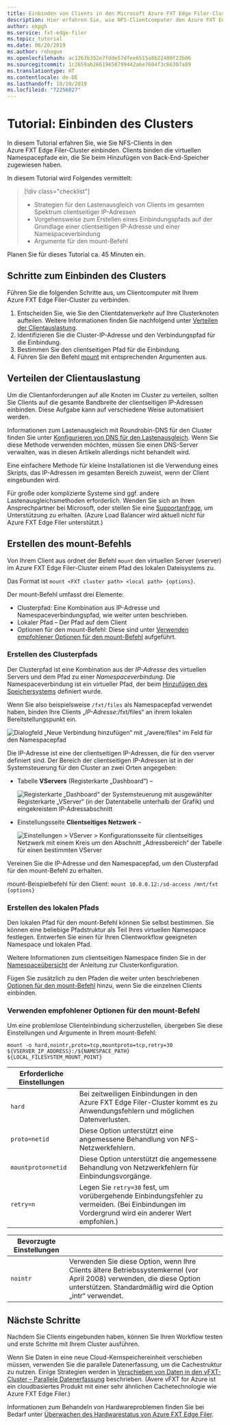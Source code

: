 ```yaml
---
title: Einbinden von Clients in den Microsoft Azure FXT Edge Filer-Cluster
description: Hier erfahren Sie, wie NFS-Clientcomputer den Azure FXT Edge Filer-Hybridspeichercache einbinden können.
author: ekpgh
ms.service: fxt-edge-filer
ms.topic: tutorial
ms.date: 06/20/2019
ms.author: rohogue
ms.openlocfilehash: ac1263b352e7fdde57dfee6515a8b22400f22b06
ms.sourcegitcommit: 1c2659ab26619658799442a6e7604f3c66307a89
ms.translationtype: HT
ms.contentlocale: de-DE
ms.lasthandoff: 10/10/2019
ms.locfileid: "72256027"
---
```

# <a name="tutorial-mount-the-cluster"></a>Tutorial: Einbinden des Clusters

In diesem Tutorial erfahren Sie, wie Sie NFS-Clients in den Azure FXT Edge Filer-Cluster einbinden. Clients binden die virtuellen Namespacepfade ein, die Sie beim Hinzufügen von Back-End-Speicher zugewiesen haben. 

In diesem Tutorial wird Folgendes vermittelt: 

> [!div class="checklist"]
> * Strategien für den Lastenausgleich von Clients im gesamten Spektrum clientseitiger IP-Adressen
> * Vorgehensweise zum Erstellen eines Einbindungspfads auf der Grundlage einer clientseitigen IP-Adresse und einer Namespaceverbindung
> * Argumente für den mount-Befehl

Planen Sie für dieses Tutorial ca. 45 Minuten ein.

## <a name="steps-to-mount-the-cluster"></a>Schritte zum Einbinden des Clusters

Führen Sie die folgenden Schritte aus, um Clientcomputer mit Ihrem Azure FXT Edge Filer-Cluster zu verbinden.

1. Entscheiden Sie, wie Sie den Clientdatenverkehr auf Ihre Clusterknoten aufteilen. Weitere Informationen finden Sie nachfolgend unter [Verteilen der Clientauslastung](#balance-client-load). 
1. Identifizieren Sie die Cluster-IP-Adresse und den Verbindungspfad für die Einbindung.
1. Bestimmen Sie den clientseitigen Pfad für die Einbindung.
1. Führen Sie den Befehl [mount](#use-recommended-mount-command-options) mit entsprechenden Argumenten aus.

## <a name="balance-client-load"></a>Verteilen der Clientauslastung

Um die Clientanforderungen auf alle Knoten im Cluster zu verteilen, sollten Sie Clients auf die gesamte Bandbreite der clientseitigen IP-Adressen einbinden. Diese Aufgabe kann auf verschiedene Weise automatisiert werden.

Informationen zum Lastenausgleich mit Roundrobin-DNS für den Cluster finden Sie unter [Konfigurieren von DNS für den Lastenausgleich](fxt-configure-network.md#configure-dns-for-load-balancing). Wenn Sie diese Methode verwenden möchten, müssen Sie einen DNS-Server verwalten, was in diesen Artikeln allerdings nicht behandelt wird.

Eine einfachere Methode für kleine Installationen ist die Verwendung eines Skripts, das IP-Adressen im gesamten Bereich zuweist, wenn der Client eingebunden wird. 

Für große oder komplizierte Systeme sind ggf. andere Lastenausgleichsmethoden erforderlich. Wenden Sie sich an Ihren Ansprechpartner bei Microsoft, oder stellen Sie eine [Supportanfrage](fxt-support-ticket.md), um Unterstützung zu erhalten. (Azure Load Balancer wird aktuell *nicht* für Azure FXT Edge Filer unterstützt.)

## <a name="create-the-mount-command"></a>Erstellen des mount-Befehls 

Von Ihrem Client aus ordnet der Befehl ``mount`` den virtuellen Server (vserver) im Azure FXT Edge Filer-Cluster einem Pfad des lokalen Dateisystems zu. 

Das Format ist ``mount <FXT cluster path> <local path> {options}``.

Der mount-Befehl umfasst drei Elemente: 

* Clusterpfad: Eine Kombination aus IP-Adresse und Namespaceverbindungspfad, wie weiter unten beschrieben.
* Lokaler Pfad – Der Pfad auf dem Client 
* Optionen für den mount-Befehl: Diese sind unter [Verwenden empfohlener Optionen für den mount-Befehl](#use-recommended-mount-command-options) aufgeführt.

### <a name="create-the-cluster-path"></a>Erstellen des Clusterpfads

Der Clusterpfad ist eine Kombination aus der *IP-Adresse* des virtuellen Servers und dem Pfad zu einer *Namespaceverbindung*. Die Namespaceverbindung ist ein virtueller Pfad, der beim [Hinzufügen des Speichersystems](fxt-add-storage.md#create-a-junction) definiert wurde.

Wenn Sie also beispielsweise ``/fxt/files`` als Namespacepfad verwendet haben, binden Ihre Clients „*IP-Adresse*:/fxt/files“ an ihrem lokalen Bereitstellungspunkt ein. 

![Dialogfeld „Neue Verbindung hinzufügen“ mit „/avere/files“ im Feld für den Namespacepfad](media/fxt-mount/fxt-junction-example.png)

Die IP-Adresse ist eine der clientseitigen IP-Adressen, die für den vserver definiert sind. Der Bereich der clientseitigen IP-Adressen ist in der Systemsteuerung für den Cluster an zwei Orten angegeben:

* Tabelle **VServers** (Registerkarte „Dashboard“) – 

  ![Registerkarte „Dashboard“ der Systemsteuerung mit ausgewählter Registerkarte „VServer“ (in der Datentabelle unterhalb der Grafik) und eingekreistem IP-Adressabschnitt](media/fxt-mount/fxt-ip-addresses-dashboard.png)

* Einstellungsseite **Clientseitiges Netzwerk** – 

  ![Einstellungen > VServer > Konfigurationsseite für clientseitiges Netzwerk mit einem Kreis um den Abschnitt „Adressbereich“ der Tabelle für einen bestimmten VServer](media/fxt-mount/fxt-ip-addresses-settings.png)

Vereinen Sie die IP-Adresse und den Namespacepfad, um den Clusterpfad für den mount-Befehl zu erhalten. 

mount-Beispielbefehl für den Client: ``mount 10.0.0.12:/sd-access /mnt/fxt {options}``

### <a name="create-the-local-path"></a>Erstellen des lokalen Pfads

Den lokalen Pfad für den mount-Befehl können Sie selbst bestimmen. Sie können eine beliebige Pfadstruktur als Teil Ihres virtuellen Namespace festlegen. Entwerfen Sie einen für Ihren Clientworkflow geeigneten Namespace und lokalen Pfad. 

Weitere Informationen zum clientseitigen Namespace finden Sie in der [Namespaceübersicht](https://azure.github.io/Avere/legacy/ops_guide/4_7/html/gns_overview.html) der Anleitung zur Clusterkonfiguration.

Fügen Sie zusätzlich zu den Pfaden die weiter unten beschriebenen [Optionen für den mount-Befehl](#use-recommended-mount-command-options) hinzu, wenn Sie die einzelnen Clients einbinden.

### <a name="use-recommended-mount-command-options"></a>Verwenden empfohlener Optionen für den mount-Befehl

Um eine problemlose Clienteinbindung sicherzustellen, übergeben Sie diese Einstellungen und Argumente in Ihrem mount-Befehl: 

``mount -o hard,nointr,proto=tcp,mountproto=tcp,retry=30 ${VSERVER_IP_ADDRESS}:/${NAMESPACE_PATH} ${LOCAL_FILESYSTEM_MOUNT_POINT}``

| Erforderliche Einstellungen | |
--- | --- 
``hard`` | Bei zeitweiligen Einbindungen in den Azure FXT Edge Filer-Cluster kommt es zu Anwendungsfehlern und möglichen Datenverlusten. 
``proto=netid`` | Diese Option unterstützt eine angemessene Behandlung von NFS-Netzwerkfehlern.
``mountproto=netid`` | Diese Option unterstützt die angemessene Behandlung von Netzwerkfehlern für Einbindungsvorgänge.
``retry=n`` | Legen Sie ``retry=30`` fest, um vorübergehende Einbindungsfehler zu vermeiden. (Bei Einbindungen im Vordergrund wird ein anderer Wert empfohlen.)

| Bevorzugte Einstellungen  | |
--- | --- 
``nointr``            | Verwenden Sie diese Option, wenn Ihre Clients ältere Betriebssystemkernel (vor April 2008) verwenden, die diese Option unterstützen. Standardmäßig wird die Option „intr“ verwendet.

## <a name="next-steps"></a>Nächste Schritte

Nachdem Sie Clients eingebunden haben, können Sie Ihren Workflow testen und erste Schritte mit Ihrem Cluster ausführen.

Wenn Sie Daten in eine neue Cloud-Kernspeichereinheit verschieben müssen, verwenden Sie die parallele Datenerfassung, um die Cachestruktur zu nutzen. Einige Strategien werden in [Verschieben von Daten in den vFXT-Cluster – Parallele Datenerfassung](https://docs.microsoft.com/azure/avere-vfxt/avere-vfxt-data-ingest) beschrieben. (Avere vFXT for Azure ist ein cloudbasiertes Produkt mit einer sehr ähnlichen Cachetechnologie wie Azure FXT Edge Filer.)

Informationen zum Behandeln von Hardwareproblemen finden Sie bei Bedarf unter [Überwachen des Hardwarestatus von Azure FXT Edge Filer](fxt-monitor.md). 
